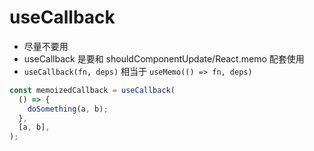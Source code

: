 # useCallback

- 尽量不要用
- useCallback 是要和 shouldComponentUpdate/React.memo 配套使用
- `useCallback(fn, deps)` 相当于 `useMemo(() => fn, deps)`

```jsx
const memoizedCallback = useCallback(
  () => {
    doSomething(a, b);
  },
  [a, b],
);
```